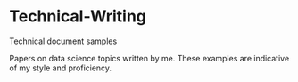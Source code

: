 # Technical-Writing
Technical document samples

Papers on data science topics written by me. These examples are indicative of my style and proficiency.

